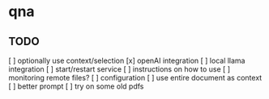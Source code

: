 # qna

## TODO

[ ] optionally use context/selection
[x] openAI integration
[ ] local llama integration
[ ] start/restart service
[ ] instructions on how to use
[ ] monitoring remote files?
[ ] configuration
[ ] use entire document as context
[ ] better prompt
[ ] try on some old pdfs